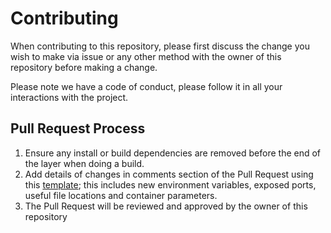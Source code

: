 # Contributing

When contributing to this repository, please first discuss the change you wish to make via issue or any other method with the owner of this repository before making a change. 

Please note we have a code of conduct, please follow it in all your interactions with the project.

## Pull Request Process

1. Ensure any install or build dependencies are removed before the end of the layer when doing a 
   build.
2. Add details of changes in comments section of the Pull Request using this [template](https://github.com/embeddedartistry/templates/blob/master/oss_docs/PULL_REQUEST_TEMPLATE.md); this includes new environment 
   variables, exposed ports, useful file locations and container parameters.
3. The Pull Request will be reviewed and approved by the owner of this repository
